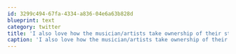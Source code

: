 ```yaml
---
id: 3299c494-67fa-4334-a836-04e6a63b828d
blueprint: text
category: twitter
title: 'I also love how the musician/artists take ownership of their stuff regardless of what ppl think.  "You might think it sucks, but that''s US!"'
caption: 'I also love how the musician/artists take ownership of their stuff regardless of what ppl think.  "You might think it sucks, but that''s US!"'
---
```

